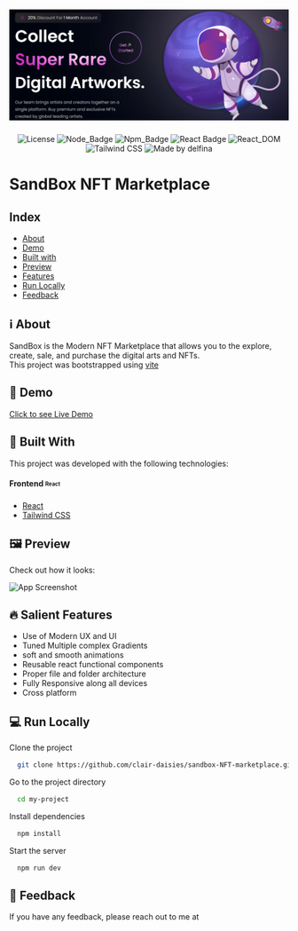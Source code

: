 <h1 align=center>
<img src="src/assets/apppreview.png" />
</h1>

<div align="center">

![License](https://img.shields.io/apm/l/open) 
![Node_Badge](https://img.shields.io/badge/npm-8.8.0-red)
![Npm_Badge](https://img.shields.io/badge/node-18.1.0-green)
![React Badge](https://img.shields.io/badge/react-%5E18.2.0-blue)
![React_DOM](https://img.shields.io/badge/reactDOM-%5E18.2.0-9cf)
![Tailwind CSS](https://img.shields.io/badge/Tailwind%20CSS-3.1-blueviolet)
![Made by delfina](https://img.shields.io/badge/MadeBy-delfina-brightgreen)
</div>

# SandBox NFT Marketplace
## Index

- [About](#about)
- [Demo](#demo)
- [Built with](#technologies)
- [Preview](#preview)
- [Features](#features)
- [Run Locally](#local)
- [Feedback](#feedback)



<a id='about'/>

 ## :information_source: About

SandBox is the Modern  NFT Marketplace that allows you to the explore, create, sale, and purchase the digital arts and NFTs. <br/>
This project was bootstrapped using [vite](https://vitejs.dev/)


<a id='demo'/>

## :link: Demo

[Click to see Live Demo](https://sandbox-nft.netlify.app/)



<a id='technologies'/>

## :hammer: Built With

This project was developed with the following technologies:

#### **Frontend** <sub><sup>React</sup></sub>
  - [React](https://reactjs.org/)
  - [Tailwind CSS](https://tailwindcss.com/)


<a id='preview'/>

## :framed_picture: Preview

Check out how it looks:

![App Screenshot](src/assets/full-preview.png)

<a id='features'/>

## :fire: Salient Features

- Use of Modern UX and UI
- Tuned Multiple complex Gradients
- soft and smooth animations
- Reusable react functional components
- Proper file and folder architecture 
- Fully Responsive along all devices 
- Cross platform

<a id='local'/>

## :computer: Run Locally

Clone the project

```bash
  git clone https://github.com/clair-daisies/sandbox-NFT-marketplace.git
```

Go to the project directory

```bash
  cd my-project
```

Install dependencies

```bash
  npm install
```

Start the server

```bash
  npm run dev
```

<a id='feedback'/>

## :love_letter: Feedback

If you have any feedback, please reach out to me at 

















